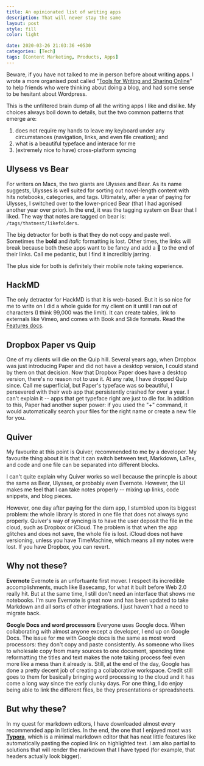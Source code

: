 ```yaml
---
title: An opinionated list of writing apps
description: That will never stay the same
layout: post
style: fill
color: light

date: 2020-03-26 21:03:36 +0530
categories: [Tech]
tags: [Content Marketing, Products, Apps]
---
```


Beware, if you have not talked to me in person before about writing apps. I wrote a more organised post called "[Tools for Writing and Sharing Online](https://medium.com/piccolo-portfolios/tools-for-writing-and-sharing-online-3c45ffb65ace)" to help friends who were thinking about doing a blog, and had some sense to be hesitant about Wordpress.

This is the unfiltered brain dump of all the writing apps I like and dislike. My choices always boil down to details, but the two common patterns that emerge are: 

1. does not require my hands to leave my keyboard under any circumstances (navigation, links, and even file creation); and 
2. what is a beautiful typeface and interace for me
3. (extremely nice to have) cross-platform syncing

## Ulysess vs Bear
For writers on Macs, the two giants are Ulysses and Bear. As its name suggests, Ulysses is well suited for sorting out novel-length content with hits notebooks, categories, and tags. Ultimately, after a year of paying for Ulysses, I switched over to the lower-priced Bear (that I had agonised another year over prior). In the end, it was the tagging system on Bear that I liked. The way that notes are tagged on bear is:  `/tags/thatnest/likefolders`. 

The big detractor for both is that they do not copy and paste well. Sometimes the **bold** and _italic_ formatting is lost. Other times, the links will break because both these apps want to be fancy and add a 🔗 to the end of their links. Call me pedantic, but I find it incredibly jarring.

The plus side for both is definitely their mobile note taking experience.

## HackMD
The only detractor for HackMD is that it is web-based. But it is so nice for me to write on I did a whole guide for my client on it until I ran out of characters (I think 99,000 was the limit). It can create tables, link to externals like Vimeo, and comes with Book and Slide formats. Read the [Features docs](https://hackmd.io/c/tutorials/%2Fs%2Ffeatures).

## Dropbox Paper vs Quip
One of my clients will die on the Quip hill. Several years ago, when Dropbox was just introducing Paper and did not have a desktop version, I could stand by them on that decision. Now that Dropbox Paper does have a desktop version, there's no reason not to use it. At any rate, I have dropped Quip since. Call me superficial, but Paper's typeface was so beautiful, I persevered with their web app that persistently crashed for over a year. I can't explain it -- apps that get typeface right are just to die for. In addition to this, Paper had another super power: if you used the "+" command, it would automatically search your files for the right name or create a new file for you. 

## Quiver 
My favourite at this point is Quiver, recommended to me by a developer. My favourite thing about it is that it can switch between text, Markdown, LaTex, and code and one file can be separated into different blocks. 

I can't quite explain why Quiver works so well because the princple is about the same as Bear, Ulysses, or probably even Evernote. However, the UI makes me feel that I can take notes properly -- mixing up links, code snippets, and blog pieces. 

However, one day after paying for the darn app, I stumbled upon its biggest problem: the whole library is stored in one file that does not always sync properly. Quiver's way of syncing is to have the user deposit the file in the cloud, such as Dropbox or iCloud. The problem is that when the app glitches and does not save, the whole file is lost. iCloud does not have versioning, unless you have TimeMachine, which means all my notes were lost. If you have Dropbox, you can revert.

## Why not these?

**Evernote**
Evernote is an unfortuante first mover. I respect its incredible accomplishments, much like Basecamp, for what it built before Web 2.0 really hit. But at the same time, I still don't need an interface that shows me notebooks. I'm sure Evernote is great now and has been updated to take Markdown and all sorts of other integrations. I just haven't had a need to migrate back.

**Google Docs and word processors**
Everyone uses Google docs. When collaborating with almost anyone except a developer, I end up on Google Docs. The issue for me with Google docs is the same as most word processors: they don't copy and paste consistently. As someone who likes to wholesale copy from many sources to one document, spending time reformatting the titles and text makes the note taking process feel even more like a mess than it already is. Still, at the end of the day, Google has done a pretty decent job of creating a collaborative workspace. Credit still goes to them for basically bringing word processing to the cloud and it has come a long way since the early clunky days. For one thing, I do enjoy being able to link the different files, be they presentations or spreadsheets.

## But why these?
In my quest for markdown editors, I have downloaded almost every recommended app in listicles. In the end, the one that I enjoyed most was **[Typora](https://typora.io/)**, which is a minimal markdown editor that has neat little features like automatically pasting the copied link on highlighted text. I am also partial to solutions that will render the markdown that I have typed (for example, that headers actually look bigger). 


